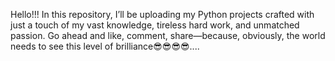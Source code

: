 Hello!!!
In this repository, I’ll be uploading my Python projects crafted with  just a touch of my vast knowledge, tireless hard work, and unmatched passion.
Go ahead and like, comment, share—because, obviously, the world needs to see this level of brilliance😎😎😎😎....
